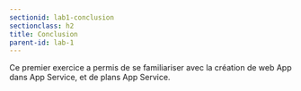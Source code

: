```yaml
---
sectionid: lab1-conclusion
sectionclass: h2
title: Conclusion
parent-id: lab-1
---
```


Ce premier exercice a permis de se familiariser avec la création de web App dans App Service, et de plans App Service.
